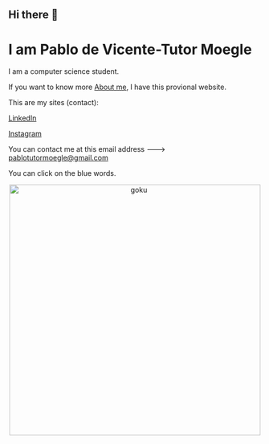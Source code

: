 ## Hi there 👋

# I am Pablo de Vicente-Tutor Moegle

I am a computer science student.

If you want to know more [About me](https://pablotutormoegle.github.io/aboutMe), I have this provional website.

This are my sites (contact):

[LinkedIn](https://www.linkedin.com/in/pablo-tutor-moegle/)

[Instagram](https://www.instagram.com/pablo_dev_tutor/)

You can contact me at this email address ---> pablotutormoegle@gmail.com

You can click on the blue words.

<div align="center">
  <img alt="goku" src="https://i.scdn.co/image/ab67616d0000b273bc878f1b50e73d7c34c8d01f" height="500" />
</div>
